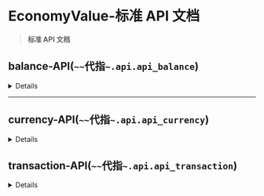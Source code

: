 # EconomyValue-标准 API 文档

> **标准 API 文档**

## balance-API(`~~`代指`~.api.api_balance`)

<details>

### `~~.list_accounts`

```python
async def list_accounts(currency_id: str | None = None) -> list[UserAccountData]:
    """获取指定货币（或默认）的账户列表

    Args:
        currency_id (str | None, optional): 货币ID. Defaults to None.

    Returns:
        list[UserAccountData]: 包含用户数据的列表
    """
    ...
```

### `~~.get_or_create_account`

```python
async def get_or_create_account(
    user_id: str, currency_id: str | None = None
) -> UserAccountData:
    """获取账户数据（不存在就创建）

    Args:
        user_id (str): 用户ID
        currency_id (str | None, optional): 货币ID(不填则使用默认货币)

    Returns:
        UserAccountData: 用户数据
    """
    ...
```

### `~.del_account`

```python
async def del_account(user_id: str, currency_id: str | None = None) -> bool:
    """删除账户

    Args:
        user_id (str): 用户ID
        currency_id (str | None, optional): 货币ID(不填则使用默认货币). Defaults to None.

    Returns:
        bool: 是否成功
    """
```

### `~~.add_balance`

```python
async def add_balance(
    user_id: str,
    amount: float,
    source: str = "_transfer",
    currency_id: str | None = None,
) -> UserAccountData:
    """添加用户余额

    Args:
        user_id (str): 用户ID
        amount (float): 金额
        source (str, optional): 源描述. Defaults to "_transfer".
        currency_id (str | None, optional): 货币ID(不填使用默认). Defaults to None.

    Raises:
        RuntimeError: 如果添加失败则抛出异常

    Returns:
        UserAccountData: 用户账户数据
    """
    ...
```

### `batch_add_balance`

```python
async def batch_add_balance(
    updates: list[tuple[str, float]],
    currency_id: str | None = None,
    source: str = "batch_update",
) -> list[UserAccountData]:
    """批量添加账户余额

    Args:
        updates (list[tuple[str, float]]): 元组列表，包含用户id和金额
        currency_id (str | None, optional): 货币ID. Defaults to None.
        source (str, optional): 源说明. Defaults to "batch_update".

    Returns:
        list[UserAccountData]: 用户账户数据列表
    """
    ...
```

### `~~.del_balacne`

```python
async def del_balance(
    user_id: str,
    amount: float,
    source: str = "_transfer",
    currency_id: str | None = None,
) -> UserAccountData:
    """减少一个账户的余额

    Args:
        user_id (str): 用户ID
        amount (float): 金额
        source (str, optional): 源说明. Defaults to "_transfer".
        currency_id (str | None, optional): 货币ID(不填则使用默认货币). Defaults to Noen.

    Raises:
        RuntimeError: 如果失败则抛出

    Returns:
        UserAccountData: 用户数据
    """
    ...
```

### `~~.batch_del_balance`

```python
async def batch_del_balance(
    updates: list[tuple[str, float]],
    currency_id: str | None = None,
    source: str = "batch_update",
) -> list[UserAccountData]:
    """批量减少账户余额

    Args:
        updates (list[tuple[str, float]]): 元组列表，包含用户id和金额
        currency_id (str | None, optional): 货币ID. Defaults to None.
        source (str, optional): 源说明. Defaults to "batch_update".

    Returns:
        list[UserAccountData]: 用户账户数据列表
    """
    ...
```

### `~~.transfer_funds`

```python
async def transfer_funds(
    from_id: str,
    to_id: str,
    amount: float,
    source: str = "",
    currency_id: str | None = None,
) -> UserAccountData:
    """转账

    Args:
        from_id (str): 源账户
        to_id (str): 目标账户
        amount (float): 金额
        source (str, optional): 来源说明. Defaults to "from {from_id} to {to_id}".
        currency_id (str | None, optional): 货币ID（不填则使用默认货币）. Defaults to None.

    Raises:
        RuntimeError: 失败则抛出

    Returns:
        UserAccountData: 用户账户数据
    """
    ...
```

</details>

---

## currency-API(`~~`代指`~.api.api_currency`)

<details>

### `~~.get_or_create_currency`

```python
async def get_or_create_currency(currency_data: CurrencyData) -> CurrencyData:
    """获取或者创建货币

    Args:
        currency_data (CurrencyData): 货币数据

    Returns:
        CurrencyData: 货币数据
    """
    ...
```

### `~~.update_currency`

```python
async def update_currency(currency_data: CurrencyData) -> CurrencyData:
    """更新货币信息

    Args:
        currency_data (CurrencyData): 货币数据

    Returns:
        CurrencyData: 货币数据
    """
    ...
```

### `~~.list_currencies`

```python
async def list_currencies() -> list[CurrencyData]:
    """获取所有已存在货币

    Returns:
        list[CurrencyData]: 包含所有已存在货币的列表
    """
    ...
```

### `~~.get_currency_by_kwargs`

```python
async def get_currency_by_kwargs(**kwargs: object) -> CurrencyData | None:
    """获取一个货币信息

    Args:
        **kwargs (object): 通过货币属性联合查询获取货币信息

    Returns:
        CurrencyData | None: 货币数据，如果不存在则返回None
    """
    ...
```

### `~~.get_currency`

```python
async def get_currency(currency_id: str) -> CurrencyData | None:
    """获取一个货币信息

    Args:
        currency_id (str): 货币唯一ID

    Returns:
        CurrencyData | None: 货币数据，如果不存在则返回None
    """
    ...
```

### `~~.get_default_currency`

```python
async def get_default_currency() -> CurrencyData:
    """获取默认货币的信息

    Returns:
        CurrencyData: 货币信息
    """
    ...
```

### `~~.create_currency`

```python
async def create_currency(currency_data: CurrencyData) -> CurrencyData:
    """创建货币

    Args:
        currency_data (CurrencyData): 货币数据

    Returns:
        CurrencyData: 货币数据
    """
    ...
```

### `~~.remove_currency`

```python
async def remove_currency(currency_id: str):
    """删除一个货币（警告！这是一个及其危险的操作！这会删除所有关联的账户！）

    Args:
        currency_id (str): 货币唯一ID

    Returns:
        bool: 是否删除成功
    """
    ...
```

</details>

## transaction-API(`~~`代指`~.api.api_transaction`)

<details>

### `~~.get_transaction_history_by_time_range`

```python
async def get_transaction_history_by_time_range(
    account_id: str,
    start_time: float,
    end_time: float,
    limit: int = 10,
) -> list[TransactionData]:
    """通过时间范围获取交易记录

    Args:
        account_id (str): 账户ID
        start_time (datetime): 开始时间
        end_time (datetime): 结束时间
        limit (int, optional): 最大记录数. Defaults to 10.

    Returns:
        list[TransactionData]: 交易记录
    """
    ...
```

### `~~.get_transaction_history`

```python
async def get_transaction_history(
    account_id: str,
    limit: int = 10,
) -> list[TransactionData]:
    """获取账户历史交易记录

    Args:
        account_id (str): 账户ID
        limit (int, optional): 数量. Defaults to 10.

    Returns:
        list[TransactionData]: 包含交易数据的列表
    """
    ...
```

### `~~.remove_transaction`

```python
async def remove_transaction(transaction_id: str) -> bool:
    """删除交易记录

    Args:
        transaction_id (str): 交易ID

    Returns:
        bool: 是否成功删除
    """
    ...
```

</details>
